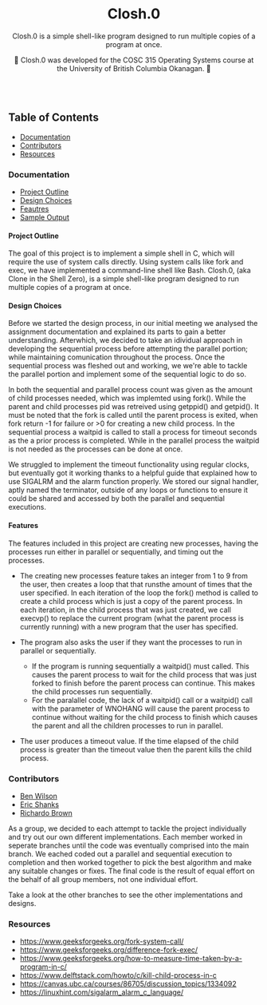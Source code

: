 <h1 align="center">
  Closh.0
</h1>
<p align="center">
  
</p>

<p align="center">
 Closh.0 is a simple shell-like program designed to run multiple copies of a program at once. 
</p> 

<p align="center">
  🚧
 Closh.0 was developed for the COSC 315 Operating Systems course at the University of British Columbia Okanagan.
  🚧
</p>

<br><br>

## Table of Contents

- [Documentation](#documentation)
- [Contributors](#contributors)
- [Resources](#resources)



### Documentation
 - [Project Outline](#project-outline)
 - [Design Choices](#design-choices)
 - [Feautres](#features)
 - [Sample Output](/sampleoutputs.txt) 
 
 
#### Project Outline

The goal of this project is to implement a simple shell in C, which will require the use of
system calls directly. Using system calls like fork and exec, we have implemented a command-line shell like Bash. 
Closh.0, (aka Clone in the Shell Zero), is a simple shell-like program designed to run multiple copies of a program at once. 


#### Design Choices
Before we started the design process, in our initial meeting we analysed the assignment documentation and explained its parts to gain a better understanding. Afterwhich, we decided to take an idividual approach in developing the sequential process before attempting the parallel portion; while maintaining comunication throughout the process. Once the sequential process was fleshed out and working, we we're able to tackle the parallel portion and implement some of the sequential logic to do so. 

In both the sequential and parallel process count was given as the amount of child processes needed, which was implemted using fork(). While the parent and child processes pid was retreived using getppid() and getpid(). It must be noted that the fork is called until the parent process is exited, when fork return -1 for failure or >0  for creating a new child process. In the sequential process a waitpid is called to stall a process for timeout seconds as the a prior process is completed. While in the parallel process the waitpid is not needed as the processes can be done at once.

We struggled to implement the timeout functionality using regular clocks, but eventually got it working thanks to a helpful guide that explained how to use SIGALRM and the alarm function properly. We stored our signal handler, aptly named the terminator, outside of any loops or functions to ensure it could be shared and accessed by both the parallel and sequential executions.


#### Features
The features included in this project are creating new processes, having the processes run either in parallel or sequentially,
 and timing out the processes. 
 
* The creating new processes feature takes an integer from 1 to 9 from the user, then creates a loop that that runsthe amount of times that the user specified. In each iteration of the loop the fork() method is called to create a child process which is just a copy of the parent process. In each iteration, in the child process that was just created, we call execvp() to replace the current program (what the parent process is currently running) with a new program that the user has specified.

* The program also asks the user if they want the processes to run in parallel or sequentially. 
  * If the program is running sequentially a waitpid() must called. This causes the parent process to wait for the child process that was just forked to finish before the parent process can continue. This makes the child processes run sequentially. 
  * For the paralallel code, the lack of a waitpid() call or a waitpid() call with the parameter of WNOHANG will cause the parent process to continue without waiting for the child process to finish which causes the parent and all the children processes to run in parallel.

*  The user produces a timeout value. If the time elapsed of the child process is greater than the timeout value then the parent kills the child process.


### Contributors
 - [Ben Wilson](https://github.com/benmwilson)
 - [Eric Shanks](https://github.com/EricShanks68)
 - [Richardo Brown](https://github.com/Buttertoastt)

As a group, we decided to each attempt to tackle the project individually and try out our own different implementations. Each member worked in seperate branches until the code was eventually comprised into the main branch. We eached coded out a parallel and sequential execution to completion and then worked together to pick the best algorithm and make any suitable changes or fixes. The final code is the result of equal effort on the behalf of all group members, not one individual effort.

Take a look at the other branches to see the other implementations and designs.


### Resources

* https://www.geeksforgeeks.org/fork-system-call/
* https://www.geeksforgeeks.org/difference-fork-exec/
* https://www.geeksforgeeks.org/how-to-measure-time-taken-by-a-program-in-c/ 
* https://www.delftstack.com/howto/c/kill-child-process-in-c  
* https://canvas.ubc.ca/courses/86705/discussion_topics/1334092
* https://linuxhint.com/sigalarm_alarm_c_language/
